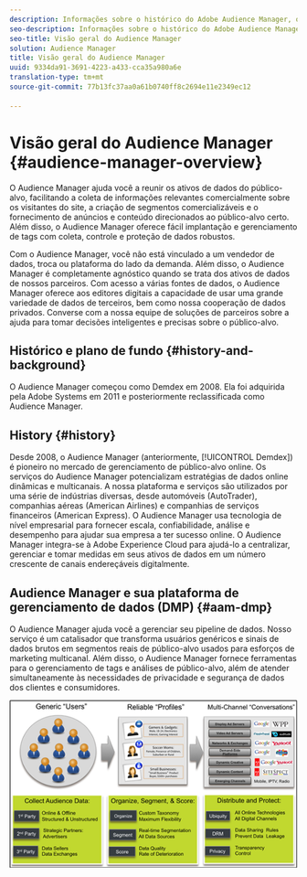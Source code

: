 ```yaml
---
description: Informações sobre o histórico do Adobe Audience Manager, os tipos de dados coletados, segmentação, relatórios e muito mais.
seo-description: Informações sobre o histórico do Adobe Audience Manager, os tipos de dados coletados, segmentação, relatórios e muito mais.
seo-title: Visão geral do Audience Manager
solution: Audience Manager
title: Visão geral do Audience Manager
uuid: 9334da91-3691-4223-a433-cca35a980a6e
translation-type: tm+mt
source-git-commit: 77b13fc37aa0a61b0740ff8c2694e11e2349ec12

---
```



# Visão geral do Audience Manager {#audience-manager-overview}

O Audience Manager ajuda você a reunir os ativos de dados do público-alvo, facilitando a coleta de informações relevantes comercialmente sobre os visitantes do site, a criação de segmentos comercializáveis e o fornecimento de anúncios e conteúdo direcionados ao público-alvo certo. Além disso, o Audience Manager oferece fácil implantação e gerenciamento de tags com coleta, controle e proteção de dados robustos.

Com o Audience Manager, você não está vinculado a um vendedor de dados, troca ou plataforma do lado da demanda. Além disso, o Audience Manager é completamente agnóstico quando se trata dos ativos de dados de nossos parceiros. Com acesso a várias fontes de dados, o Audience Manager oferece aos editores digitais a capacidade de usar uma grande variedade de dados de terceiros, bem como nossa cooperação de dados privados. Converse com a nossa equipe de soluções de parceiros sobre a ajuda para tomar decisões inteligentes e precisas sobre o público-alvo.

## Histórico e plano de fundo {#history-and-background}

O Audience Manager começou como Demdex em 2008. Ela foi adquirida pela Adobe Systems em 2011 e posteriormente reclassificada como Audience Manager.

## History {#history}

Desde 2008, o Audience Manager (anteriormente, [!UICONTROL Demdex]) é pioneiro no mercado de gerenciamento de público-alvo online. Os serviços do Audience Manager potencializam estratégias de dados online dinâmicas e multicanais. A nossa plataforma e serviços são utilizados por uma série de indústrias diversas, desde automóveis (AutoTrader), companhias aéreas (American Airlines) e companhias de serviços financeiros (American Express). O Audience Manager usa tecnologia de nível empresarial para fornecer escala, confiabilidade, análise e desempenho para ajudar sua empresa a ter sucesso online. O Audience Manager integra-se à Adobe Experience Cloud para ajudá-lo a centralizar, gerenciar e tomar medidas em seus ativos de dados em um número crescente de canais endereçáveis digitalmente.

## Audience Manager e sua plataforma de gerenciamento de dados (DMP) {#aam-dmp}

O Audience Manager ajuda você a gerenciar seu pipeline de dados. Nosso serviço é um catalisador que transforma usuários genéricos e sinais de dados brutos em segmentos reais de público-alvo usados para esforços de marketing multicanal. Além disso, o Audience Manager fornece ferramentas para o gerenciamento de tags e análises de público-alvo, além de atender simultaneamente às necessidades de privacidade e segurança de dados dos clientes e consumidores.

![](assets/am_overview_80.png)
